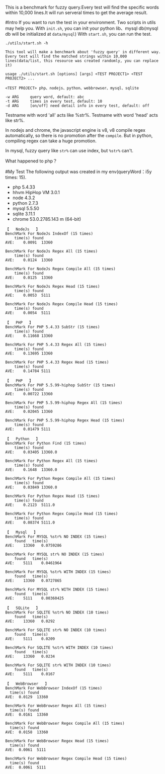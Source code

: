 This is a benchmark for fuzzy query.Every test will find the specific words within 10,000 lines.It will run serveral times to get the average result.

#Intro
If you want to run the test in your environment.
Two scripts in utils may help you.
With `init.sh`, you can init your python lib、mysql db(mysql db will be initialized at `data/mysql`)
With `start.sh`, you can run the test.
```shell
./utils/start.sh -h

This tool will make a benchmark about 'fuzzy query' in different way.
Every test will find the matched strings within 10,000 lines(data/list, this resource was created randomly, you can replace it)

usage ./utils/start.sh [options] [args] <TEST PROJECT1> <TEST PROJECT2> ...

<TEST PROJECT> php、nodejs、python、webbrowser、mysql、sqlite

-w ARG     query word, default: abc
-t ARG     times in every test, default: 10
-d ARG     [on/off] need detail info in every test, default: off
```
Testname with word 'all' acts like %str%.
Testname with word 'head' acts like str%.

In nodejs and chrome, the javascript engine is v8, v8 compile regex automatically, so there is no promotion after the `compile`.
But in python, compiling regex can take a huge promotion.

In mysql, fuzzy query like `str%` can use index, but `%str%` can't.

What happened to php？

#My Test
The following output was created in my env(queryWord：i5y      times: 15).

* php 5.4.33
* hhvm HipHop VM 3.0.1
* node 4.3.2
* python 2.7.3
* mysql 5.5.50
* sqlite 3.11.1
* chrome 53.0.2785.143 m (64-bit)

```shell
【   NodeJs   】
BenchMark For NodeJs IndexOf (15 times)
	time(s)	found
AVE:	0.0091	13360

BenchMark For NodeJs Regex All (15 times)
	time(s)	found
AVE:	0.0124	13360

BenchMark For NodeJs Regex Compile All (15 times)
	time(s)	found
AVE:	0.0125	13360

BenchMark For NodeJs Regex Head (15 times)
	time(s)	found
AVE:	0.0053	5111

BenchMark For NodeJs Regex Compile Head (15 times)
	time(s)	found
AVE:	0.0054	5111

【   PHP   】
BenchMark For PHP 5.4.33 SubStr (15 times)
    time(s) found
AVE:    0.11668 13360

BenchMark For PHP 5.4.33 Regex All (15 times)
    time(s) found
AVE:    0.13695 13360

BenchMark For PHP 5.4.33 Regex Head (15 times)
    time(s) found
AVE:    0.14784 5111

【   PHP   】
BenchMark For PHP 5.5.99-hiphop SubStr (15 times)
    time(s) found
AVE:    0.00722 13360

BenchMark For PHP 5.5.99-hiphop Regex All (15 times)
    time(s) found
AVE:    0.02045 13360

BenchMark For PHP 5.5.99-hiphop Regex Head (15 times)
    time(s) found
AVE:    0.01479 5111

【   Python   】
BenchMark For Python Find (15 times)
	time(s)	found
AVE:	0.03405	13360.0

BenchMark For Python Regex All (15 times)
	time(s)	found
AVE:	0.1648	13360.0

BenchMark For Python Regex Compile All (15 times)
	time(s)	found
AVE:	0.03849	13360.0

BenchMark For Python Regex Head (15 times)
	time(s)	found
AVE:	0.2123	5111.0

BenchMark For Python Regex Compile Head (15 times)
	time(s)	found
AVE:	0.08374	5111.0

【   Mysql   】
BenchMark For MYSQL %str% NO INDEX (15 times)
	found	time(s)
AVE:	13360	0.0759286

BenchMark For MYSQL str% NO INDEX (15 times)
	found	time(s)
AVE:	5111	0.0461964

BenchMark For MYSQL %str% WITH INDEX (15 times)
	found	time(s)
AVE:	13360	0.0727865

BenchMark For MYSQL str% WITH INDEX (15 times)
	found	time(s)
AVE:	5111	0.00360425

【   SQLite   】
BenchMark For SQLITE %str% NO INDEX (10 times)
    found   time(s)
AVE:    13360   0.0292

BenchMark For SQLITE str% NO INDEX (10 times)
    found   time(s)
AVE:    5111    0.0209

BenchMark For SQLITE %str% WITH INDEX (10 times)
    found   time(s)
AVE:    13360   0.0234

BenchMark For SQLITE str% WITH INDEX (10 times)
    found   time(s)
AVE:    5111    0.0167

【   WebBrowser   】
BenchMark For WebBrowser IndexOf (15 times)
  time(s) found
AVE:  0.0129  13360

BenchMark For WebBrowser Regex All (15 times)
  time(s) found
AVE:  0.0161  13360

BenchMark For WebBrowser Regex Compile All (15 times)
  time(s) found
AVE:  0.0158  13360

BenchMark For WebBrowser Regex Head (15 times)
  time(s) found
AVE:  0.0061  5111

BenchMark For WebBrowser Regex Compile Head (15 times)
  time(s) found
AVE:  0.0061  5111
```
